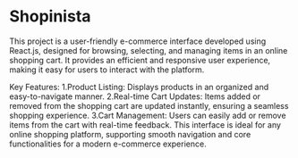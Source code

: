 # Shopinista
This project is a user-friendly e-commerce interface developed using React.js, designed for browsing, selecting, and managing items in an online shopping cart. It provides an efficient and responsive user experience, making it easy for users to interact with the platform.

Key Features:
1.Product Listing: Displays products in an organized and easy-to-navigate manner.
2.Real-time Cart Updates: Items added or removed from the shopping cart are updated instantly, ensuring a seamless shopping experience.
3.Cart Management: Users can easily add or remove items from the cart with real-time feedback.
This interface is ideal for any online shopping platform, supporting smooth navigation and core functionalities for a modern e-commerce experience.
